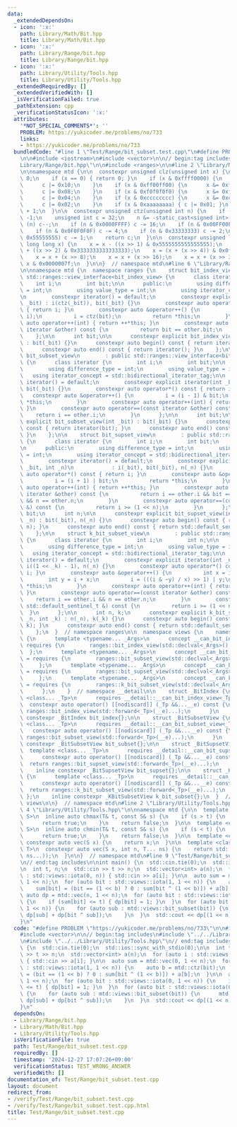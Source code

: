 ```yaml
---
data:
  _extendedDependsOn:
  - icon: ':x:'
    path: Library/Math/Bit.hpp
    title: Library/Math/Bit.hpp
  - icon: ':x:'
    path: Library/Range/bit.hpp
    title: Library/Range/bit.hpp
  - icon: ':x:'
    path: Library/Utility/Tools.hpp
    title: Library/Utility/Tools.hpp
  _extendedRequiredBy: []
  _extendedVerifiedWith: []
  _isVerificationFailed: true
  _pathExtension: cpp
  _verificationStatusIcon: ':x:'
  attributes:
    '*NOT_SPECIAL_COMMENTS*': ''
    PROBLEM: https://yukicoder.me/problems/no/733
    links:
    - https://yukicoder.me/problems/no/733
  bundledCode: "#line 1 \"Test/Range/bit_subset.test.cpp\"\n#define PROBLEM \"https://yukicoder.me/problems/no/733\"\
    \n\n#include <iostream>\n#include <vector>\n\n// begin:tag includes\n#line 2 \"\
    Library/Range/bit.hpp\"\n\n#include <ranges>\n\n#line 2 \"Library/Math/Bit.hpp\"\
    \n\nnamespace mtd {\n\n  constexpr unsigned clz(unsigned int x) {\n    int c =\
    \ 0;\n    if (x == 0) { return 0; }\n    if (x & 0xffff0000) {\n      x &= 0xffff0000;\n\
    \      c |= 0x10;\n    }\n    if (x & 0xff00ff00) {\n      x &= 0xff00ff00;\n\
    \      c |= 0x08;\n    }\n    if (x & 0xf0f0f0f0) {\n      x &= 0xf0f0f0f0;\n\
    \      c |= 0x04;\n    }\n    if (x & 0xcccccccc) {\n      x &= 0xcccccccc;\n\
    \      c |= 0x02;\n    }\n    if (x & 0xaaaaaaaa) { c |= 0x01; }\n    return c\
    \ + 1;\n  }\n\n  constexpr unsigned ctz(unsigned int n) {\n    if (!n) return\
    \ -1;\n    unsigned int c = 32;\n    n &= -static_cast<signed int>(n);\n    if\
    \ (n) c--;\n    if (n & 0x0000FFFF) c -= 16;\n    if (n & 0x00FF00FF) c -= 8;\n\
    \    if (n & 0x0F0F0F0F) c -= 4;\n    if (n & 0x33333333) c -= 2;\n    if (n &\
    \ 0x55555555) c -= 1;\n    return c;\n  }\n\n  constexpr unsigned long long popcount(unsigned\
    \ long long x) {\n    x = x - ((x >> 1) & 0x5555555555555555);\n    x = (x & 0x3333333333333333)\
    \ + ((x >> 2) & 0x3333333333333333);\n    x = (x + (x >> 4)) & 0x0f0f0f0f0f0f0f0f;\n\
    \    x = x + (x >> 8);\n    x = x + (x >> 16);\n    x = x + (x >> 32);\n    return\
    \ x & 0x0000007f;\n  }\n\n}  // namespace mtd\n#line 6 \"Library/Range/bit.hpp\"\
    \n\nnamespace mtd {\n  namespace ranges {\n    struct bit_index_view : public\
    \ std::ranges::view_interface<bit_index_view> {\n      class iterator {\n    \
    \    int i;\n        int bit;\n\n      public:\n        using difference_type\
    \ = int;\n        using value_type = int;\n        using iterator_concept = std::forward_iterator_tag;\n\
    \n        constexpr iterator() = default;\n        constexpr explicit iterator(int\
    \ _bit) : i(ctz(_bit)), bit(_bit) {}\n        constexpr auto operator*() const\
    \ { return i; }\n        constexpr auto &operator++() {\n          bit ^= (1 <<\
    \ i);\n          i = ctz(bit);\n          return *this;\n        }\n        constexpr\
    \ auto operator++(int) { return ++*this; }\n        constexpr auto operator==(const\
    \ iterator &other) const {\n          return bit == other.bit;\n        }\n  \
    \    };\n\n      int bit;\n\n      constexpr explicit bit_index_view(int _bit)\
    \ : bit(_bit) {}\n      constexpr auto begin() const { return iterator(bit); }\n\
    \      constexpr auto end() const { return iterator(); }\n    };\n\n    struct\
    \ bit_subset_view\n        : public std::ranges::view_interface<bit_subset_view>\
    \ {\n      class iterator {\n        int i;\n        int bit;\n\n      public:\n\
    \        using difference_type = int;\n        using value_type = int;\n     \
    \   using iterator_concept = std::bidirectional_iterator_tag;\n\n        constexpr\
    \ iterator() = default;\n        constexpr explicit iterator(int _bit) : i(_bit),\
    \ bit(_bit) {}\n        constexpr auto operator*() const { return i; }\n     \
    \   constexpr auto &operator++() {\n          i = (i - 1) & bit;\n          return\
    \ *this;\n        }\n        constexpr auto operator++(int) { return ++*this;\
    \ }\n        constexpr auto operator==(const iterator &other) const {\n      \
    \    return i == other.i;\n        }\n      };\n\n      int bit;\n\n      constexpr\
    \ explicit bit_subset_view(int _bit) : bit(_bit) {}\n      constexpr auto begin()\
    \ const { return iterator(bit); }\n      constexpr auto end() const { return iterator();\
    \ }\n    };\n\n    struct bit_supset_view\n        : public std::ranges::view_interface<bit_supset_view>\
    \ {\n      class iterator {\n        int i;\n        int bit;\n        int n;\n\
    \n      public:\n        using difference_type = int;\n        using value_type\
    \ = int;\n        using iterator_concept = std::bidirectional_iterator_tag;\n\n\
    \        constexpr iterator() = default;\n        constexpr explicit iterator(int\
    \ _bit, int _n)\n            : i(_bit), bit(_bit), n(_n) {}\n        constexpr\
    \ auto operator*() const { return i; }\n        constexpr auto &operator++() {\n\
    \          i = (i + 1) | bit;\n          return *this;\n        }\n        constexpr\
    \ auto operator++(int) { return ++*this; }\n        constexpr auto operator==(const\
    \ iterator &other) const {\n          return i == other.i && bit == other.bit\
    \ && n == other.n;\n        }\n        constexpr auto operator==(const std::default_sentinel_t\
    \ &) const {\n          return i >= (1 << n);\n        }\n      };\n\n      int\
    \ bit;\n      int n;\n\n      constexpr explicit bit_supset_view(int _bit, int\
    \ _n) : bit(_bit), n(_n) {}\n      constexpr auto begin() const { return iterator(bit,\
    \ n); }\n      constexpr auto end() const { return std::default_sentinel; }\n\
    \    };\n\n    struct k_bit_subset_view\n        : public std::ranges::view_interface<k_bit_subset_view>\
    \ {\n      class iterator {\n        int i;\n        int n;\n\n      public:\n\
    \        using difference_type = int;\n        using value_type = int;\n     \
    \   using iterator_concept = std::bidirectional_iterator_tag;\n\n        constexpr\
    \ iterator() = default;\n        constexpr explicit iterator(int _n, int _k) :\
    \ i((1 << _k) - 1), n(_n) {}\n        constexpr auto operator*() const { return\
    \ i; }\n        constexpr auto &operator++() {\n          int x = i & -i;\n  \
    \        int y = i + x;\n          i = (((i & ~y) / x) >> 1) | y;\n          return\
    \ *this;\n        }\n        constexpr auto operator++(int) { return ++*this;\
    \ }\n        constexpr auto operator==(const iterator &other) const {\n      \
    \    return i == other.i && n == other.n;\n        }\n        constexpr auto operator==(const\
    \ std::default_sentinel_t &) const {\n          return i >= (1 << n);\n      \
    \  }\n      };\n\n      int n, k;\n      constexpr explicit k_bit_subset_view(int\
    \ _n, int _k) : n(_n), k(_k) {}\n      constexpr auto begin() const { return iterator(n,\
    \ k); }\n      constexpr auto end() const { return std::default_sentinel; }\n\
    \    };\n  }  // namespace ranges\n\n  namespace views {\n    namespace __detail\
    \ {\n      template <typename... _Args>\n      concept __can_bit_index_view =\
    \ requires {\n        ranges::bit_index_view(std::declval<_Args>()...);\n    \
    \  };\n      template <typename... _Args>\n      concept __can_bit_subset_view\
    \ = requires {\n        ranges::bit_subset_view(std::declval<_Args>()...);\n \
    \     };\n      template <typename... _Args>\n      concept __can_bit_supset_view\
    \ = requires {\n        ranges::bit_supset_view(std::declval<_Args>()...);\n \
    \     };\n      template <typename... _Args>\n      concept __can_k_bit_subset_view\
    \ = requires {\n        ranges::k_bit_subset_view(std::declval<_Args>()...);\n\
    \      };\n    }  // namespace __detail\n\n    struct _BitIndex {\n      template\
    \ <class... _Tp>\n      requires __detail::__can_bit_index_view<_Tp...>\n    \
    \  constexpr auto operator() [[nodiscard]] (_Tp &&...__e) const {\n        return\
    \ ranges::bit_index_view(std::forward<_Tp>(__e)...);\n      }\n    };\n    inline\
    \ constexpr _BitIndex bit_index{};\n\n    struct _BitSubsetView {\n      template\
    \ <class... _Tp>\n      requires __detail::__can_bit_subset_view<_Tp...>\n   \
    \   constexpr auto operator() [[nodiscard]] (_Tp &&...__e) const {\n        return\
    \ ranges::bit_subset_view(std::forward<_Tp>(__e)...);\n      }\n    };\n    inline\
    \ constexpr _BitSubsetView bit_subset{};\n\n    struct _BitSupsetView {\n    \
    \  template <class... _Tp>\n      requires __detail::__can_bit_supset_view<_Tp...>\n\
    \      constexpr auto operator() [[nodiscard]] (_Tp &&...__e) const {\n      \
    \  return ranges::bit_supset_view(std::forward<_Tp>(__e)...);\n      }\n    };\n\
    \    inline constexpr _BitSupsetView bit_supset{};\n\n    struct _KBitSubsetView\
    \ {\n      template <class... _Tp>\n      requires __detail::__can_k_bit_subset_view<_Tp...>\n\
    \      constexpr auto operator() [[nodiscard]] (_Tp &&...__e) const {\n      \
    \  return ranges::k_bit_subset_view(std::forward<_Tp>(__e)...);\n      }\n   \
    \ };\n    inline constexpr _KBitSubsetView k_bit_subset{};\n  }  // namespace\
    \ views\n\n}  // namespace mtd\n#line 2 \"Library/Utility/Tools.hpp\"\n\n#line\
    \ 4 \"Library/Utility/Tools.hpp\"\n\nnamespace mtd {\n\n  template <class T, class\
    \ S>\n  inline auto chmax(T& t, const S& s) {\n    if (s > t) {\n      t = s;\n\
    \      return true;\n    }\n    return false;\n  }\n\n  template <class T, class\
    \ S>\n  inline auto chmin(T& t, const S& s) {\n    if (s < t) {\n      t = s;\n\
    \      return true;\n    }\n    return false;\n  }\n\n  template <class S>\n \
    \ constexpr auto vec(S x) {\n    return x;\n  }\n\n  template <class S, class...\
    \ T>\n  constexpr auto vec(S x, int n, T... ns) {\n    return std::vector(n, vec(x,\
    \ ns...));\n  }\n\n}  // namespace mtd\n#line 9 \"Test/Range/bit_subset.test.cpp\"\
    \n// end:tag includes\n\nint main() {\n  std::cin.tie(0);\n  std::ios::sync_with_stdio(0);\n\
    \n  int t, n;\n  std::cin >> t >> n;\n  std::vector<int> a(n);\n  for (auto i\
    \ : std::views::iota(0, n)) { std::cin >> a[i]; }\n\n  auto sum = mtd::vec(0,\
    \ 1 << n);\n  for (auto bit : std::views::iota(1, 1 << n)) {\n    auto b = mtd::ctz(bit);\n\
    \    sum[bit] = (bit == (1 << b) ? 0 : sum[bit ^ (1 << b)]) + a[b];\n  }\n\n \
    \ auto dp = mtd::vec(n, 1 << n);\n  for (auto bit : std::views::iota(0, 1 << n))\
    \ {\n    if (sum[bit] <= t) { dp[bit] = 1; }\n  }\n  for (auto bit : std::views::iota(0,\
    \ 1 << n)) {\n    for (auto sub : mtd::views::bit_subset(bit)) {\n      mtd::chmin(dp[bit],\
    \ dp[sub] + dp[bit ^ sub]);\n    }\n  }\n  std::cout << dp[(1 << n) - 1] << std::endl;\n\
    }\n"
  code: "#define PROBLEM \"https://yukicoder.me/problems/no/733\"\n\n#include <iostream>\n\
    #include <vector>\n\n// begin:tag includes\n#include \"../../Library/Range/bit.hpp\"\
    \n#include \"../../Library/Utility/Tools.hpp\"\n// end:tag includes\n\nint main()\
    \ {\n  std::cin.tie(0);\n  std::ios::sync_with_stdio(0);\n\n  int t, n;\n  std::cin\
    \ >> t >> n;\n  std::vector<int> a(n);\n  for (auto i : std::views::iota(0, n))\
    \ { std::cin >> a[i]; }\n\n  auto sum = mtd::vec(0, 1 << n);\n  for (auto bit\
    \ : std::views::iota(1, 1 << n)) {\n    auto b = mtd::ctz(bit);\n    sum[bit]\
    \ = (bit == (1 << b) ? 0 : sum[bit ^ (1 << b)]) + a[b];\n  }\n\n  auto dp = mtd::vec(n,\
    \ 1 << n);\n  for (auto bit : std::views::iota(0, 1 << n)) {\n    if (sum[bit]\
    \ <= t) { dp[bit] = 1; }\n  }\n  for (auto bit : std::views::iota(0, 1 << n))\
    \ {\n    for (auto sub : mtd::views::bit_subset(bit)) {\n      mtd::chmin(dp[bit],\
    \ dp[sub] + dp[bit ^ sub]);\n    }\n  }\n  std::cout << dp[(1 << n) - 1] << std::endl;\n\
    }\n"
  dependsOn:
  - Library/Range/bit.hpp
  - Library/Math/Bit.hpp
  - Library/Utility/Tools.hpp
  isVerificationFile: true
  path: Test/Range/bit_subset.test.cpp
  requiredBy: []
  timestamp: '2024-12-27 17:07:26+09:00'
  verificationStatus: TEST_WRONG_ANSWER
  verifiedWith: []
documentation_of: Test/Range/bit_subset.test.cpp
layout: document
redirect_from:
- /verify/Test/Range/bit_subset.test.cpp
- /verify/Test/Range/bit_subset.test.cpp.html
title: Test/Range/bit_subset.test.cpp
---
```

